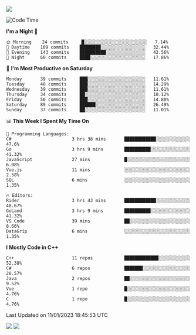 ![](https://komarev.com/ghpvc/?username=lilpidgey&color=red)
<!--START_SECTION:waka-->
![Code Time](http://img.shields.io/badge/Code%20Time-1%2C471%20hrs%2042%20mins-blue)

**I'm a Night 🦉** 

```text
🌞 Morning    24 commits     █░░░░░░░░░░░░░░░░░░░░░░░░   7.14% 
🌆 Daytime    109 commits    ████████░░░░░░░░░░░░░░░░░   32.44% 
🌃 Evening    143 commits    ██████████░░░░░░░░░░░░░░░   42.56% 
🌙 Night      60 commits     ████░░░░░░░░░░░░░░░░░░░░░   17.86%

```
📅 **I'm Most Productive on Saturday** 

```text
Monday       39 commits     ███░░░░░░░░░░░░░░░░░░░░░░   11.61% 
Tuesday      48 commits     ███░░░░░░░░░░░░░░░░░░░░░░   14.29% 
Wednesday    39 commits     ███░░░░░░░░░░░░░░░░░░░░░░   11.61% 
Thursday     34 commits     ██░░░░░░░░░░░░░░░░░░░░░░░   10.12% 
Friday       50 commits     ███░░░░░░░░░░░░░░░░░░░░░░   14.88% 
Saturday     89 commits     ██████░░░░░░░░░░░░░░░░░░░   26.49% 
Sunday       37 commits     ██░░░░░░░░░░░░░░░░░░░░░░░   11.01%

```


📊 **This Week I Spent My Time On** 

```text
💬 Programming Languages: 
C#                       3 hrs 38 mins       ████████████░░░░░░░░░░░░░   47.6% 
Go                       3 hrs 9 mins        ██████████░░░░░░░░░░░░░░░   41.32% 
JavaScript               27 mins             █░░░░░░░░░░░░░░░░░░░░░░░░   6.08% 
Vue.js                   11 mins             ░░░░░░░░░░░░░░░░░░░░░░░░░   2.58% 
SQL                      6 mins              ░░░░░░░░░░░░░░░░░░░░░░░░░   1.35%

🔥 Editors: 
Rider                    3 hrs 43 mins       ████████████░░░░░░░░░░░░░   48.67% 
GoLand                   3 hrs 9 mins        ██████████░░░░░░░░░░░░░░░   41.32% 
VS Code                  39 mins             ██░░░░░░░░░░░░░░░░░░░░░░░   8.66% 
DataGrip                 6 mins              ░░░░░░░░░░░░░░░░░░░░░░░░░   1.35%

```

**I Mostly Code in C++** 

```text
C++                      11 repos            █████████████░░░░░░░░░░░░   52.38% 
C#                       6 repos             ███████░░░░░░░░░░░░░░░░░░   28.57% 
Java                     2 repos             ██░░░░░░░░░░░░░░░░░░░░░░░   9.52% 
Vue                      1 repo              █░░░░░░░░░░░░░░░░░░░░░░░░   4.76% 
C                        1 repo              █░░░░░░░░░░░░░░░░░░░░░░░░   4.76%

```



 Last Updated on 11/01/2023 18:45:53 UTC
<!--END_SECTION:waka-->
![](https://hit.yhype.me/github/profile?user_id=42968544)
![](https://komarev.com/ghpvc/?lilpidgey)
